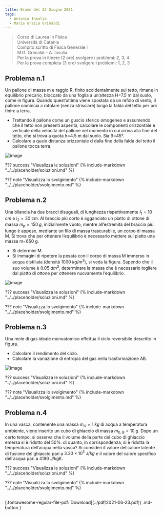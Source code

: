 ```yaml
---
title: Esame del 23 Giugno 2021
tags:
  - Antonio Insolia
  - Maria Grazia Grimaldi
---
```


>Corso di Laurea in Fisica <br>
Università di Catania <br>
Compito scritto di Fisica Generale I <br>
M.G. Grimaldi – A. Insolia <br>
Per la prova in itinere (2 ore) svolgere i problemi: 2, 3, 4 <br>
Per la prova completa (3 ore) svolgere i problemi: 1, 2, 3 <br>

## Problema n.1
Un pallone di massa m e raggio R, finito accidentalmente sul tetto, rimane in equilibrio precario, bloccato da una foglia a un’altezza H=7.5 m dal suolo, come in figura. Quando quest’ultima viene spostata da un refolo di vento, il pallone comincia a rotolare (senza strisciare) lungo la falda del tetto per poi finire a terra. 

- Trattando il pallone come un guscio sferico omogeneo e assumendo che il tetto non presenti asperità, calcolare le componenti orizzontale e verticale della velocità del pallone nel momento in cui arriva alla fine del tetto, che si trova a quota h=4.5 m dal suolo. Sia θ=45°. 
- Calcolare a quale distanza orizzontale d dalla fine della falda del tetto il pallone tocca terra.

![image](https://user-images.githubusercontent.com/77018886/153406284-1ffceab8-55e2-4493-8217-9d5ad0c77786.png)

??? success "Visualizza le soluzioni"
    {% include-markdown "../../placeholder/soluzioni.md" %}

??? note "Visualizza lo svolgimento"
    {% include-markdown "../../placeholder/svolgimento.md" %}

## Problema n.2
Una bilancia ha due bracci disuguali, di lunghezza rispettivamente $l_1=10 \; cm$ e $l_2=30 \; cm$. Al braccio più corto è agganciato un piatto di ottone di massa $m_p=150 \; g$, inizialmente vuoto, mentre all’estremità del braccio più lungo è appeso, mediante un filo di massa trascurabile, un corpo di massa M. Si trova che per ottenere l’equilibrio è necessario mettere sul piatto una massa m=650 g. 

- Si determini M. 
- Si immagini di ripetere la pesata con il corpo di massa M immerso in acqua distillata (densità $1000 \; kg/m^3$), si veda la figura. Sapendo che il suo volume è $0.05 \; dm^3$, determinare la massa che è necessario togliere dal piatto di ottone per ottenere nuovamente l’equilibrio.

![image](https://user-images.githubusercontent.com/77018886/153406319-0322a0e1-d9b1-4243-80c4-17a0e83778c0.png)

??? success "Visualizza le soluzioni"
    {% include-markdown "../../placeholder/soluzioni.md" %}

??? note "Visualizza lo svolgimento"
    {% include-markdown "../../placeholder/svolgimento.md" %}

## Problema n.3
Una mole di gas ideale monoatomico effettua il ciclo reversibile descritto in figura. 

- Calcolare il rendimento del ciclo. 
- Calcolare la variazione di entropia del gas nella trasformazione AB.

![image](https://user-images.githubusercontent.com/77018886/153406357-f23e5ac9-733c-4bae-9884-8d2f57acbe8c.png)

??? success "Visualizza le soluzioni"
    {% include-markdown "../../placeholder/soluzioni.md" %}

??? note "Visualizza lo svolgimento"
    {% include-markdown "../../placeholder/svolgimento.md" %}

## Problema n.4
In una vasca, contenente una massa $m_A=1 \; kg$ di acqua a temperatura ambiente, viene inserito un cubo di ghiaccio di massa $m_{0,G}=10 \; g$. Dopo un certo tempo, si osserva che il volume della parte del cubo di ghiaccio emersa si è ridotto del 50%: di quanto, in corrispondenza, si è ridotta la temperatura dell’acqua nella vasca? Si consideri il valore del calore latente di fusione del ghiaccio pari a $3.33×10^5 \; J/kg$ e il valore del calore specifico dell’acqua pari a 4190 J/kgK.

??? success "Visualizza le soluzioni"
    {% include-markdown "../../placeholder/soluzioni.md" %}

??? note "Visualizza lo svolgimento"
    {% include-markdown "../../placeholder/svolgimento.md" %}

<br>
[:fontawesome-regular-file-pdf: Download](../pdf/2021-06-23.pdf){ .md-button }
